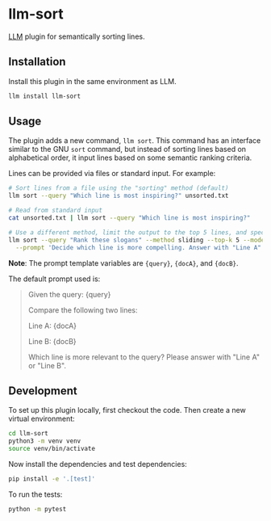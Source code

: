# llm-sort

[LLM](https://llm.datasette.io/) plugin for semantically sorting lines.

## Installation

Install this plugin in the same environment as LLM.
```bash
llm install llm-sort
```

## Usage

The plugin adds a new command, `llm sort`. This command has an interface
similar to the GNU `sort` command, but instead of sorting lines based on
alphabetical order, it input lines based on some semantic ranking criteria.

Lines can be provided via files or standard input. For example:
```bash
# Sort lines from a file using the "sorting" method (default)
llm sort --query "Which line is most inspiring?" unsorted.txt

# Read from standard input
cat unsorted.txt | llm sort --query "Which line is most inspiring?"

# Use a different method, limit the output to the top 5 lines, and specify a custom model and prompt:
llm sort --query "Rank these slogans" --method sliding --top-k 5 --model gpt-4 \
  --prompt 'Decide which line is more compelling. Answer with "Line A" or "Line B" Query: {query} Lines: {docA} {docB}.' unsorted.txt
```

**Note**: The prompt template variables are `{query}`, `{docA}`, and `{docB}`.

The default prompt used is:

> Given the query:
> {query}
> 
> Compare the following two lines:
> 
> Line A:
> {docA}
> 
> Line B:
> {docB}
> 
> Which line is more relevant to the query? Please answer with "Line A" or "Line B".

## Development

To set up this plugin locally, first checkout the code. Then create a new virtual environment:
```bash
cd llm-sort
python3 -m venv venv
source venv/bin/activate
```
Now install the dependencies and test dependencies:
```bash
pip install -e '.[test]'
```
To run the tests:
```bash
python -m pytest
```
